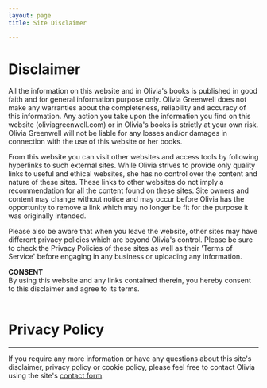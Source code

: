 ```yaml
---
layout: page
title: Site Disclaimer

---
```

# Disclaimer

All the information on this website and in Olivia's books is published in good faith and for general information purpose only. Olivia Greenwell does not make any warranties about the completeness, reliability and accuracy of this information. Any action you take upon the information you find on this website (oliviagreenwell.com) or in Olivia's books is strictly at your own risk. Olivia Greenwell will not be liable for any losses and/or damages in connection with the use of this website or her books.

From this website you can visit other websites and access tools by following hyperlinks to such external sites. While Olivia strives to provide only quality links to useful and ethical websites, she has no control over the content and nature of these sites. These links to other websites do not imply a recommendation for all the content found on these sites. Site owners and content may change without notice and may occur before Olivia has the opportunity to remove a link which may no longer be fit for the purpose it was originally intended.

Please also be aware that when you leave the website, other sites may have different privacy policies which are beyond Olivia's control. Please be sure to check the Privacy Policies of these sites as well as their 'Terms of Service' before engaging in any business or uploading any information.

**CONSENT**<br>
By using this website and any links contained therein, you hereby consent to this disclaimer and agree to its terms.
<br>
<br>

# Privacy Policy


__________________
If you require any more information or have any questions about this site's disclaimer, privacy policy or cookie policy, please feel free to contact Olivia using the site's [contact form](/contact/).






